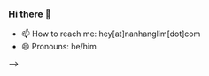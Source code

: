 ### Hi there 👋

<!--
**nanhangl/nanhangl** is a ✨ _special_ ✨ repository because its `README.md` (this file) appears on your GitHub profile.

Here are some ideas to get you started:

- 👋 Hi, I’m @nanhangl
- 🔭 I’m currently working on mobile apps using react native
- 🌱 I’m currently learning how to become a better software engineer
<!-- - 👯 I’m looking to collaborate on ... -->
<!-- - 🤔 I’m looking for help with ... -->
<!-- - 💬 Ask me about ... -->
- 📫 How to reach me: hey[at]nanhanglim[dot]com
- 😄 Pronouns: he/him
<!-- - ⚡ Fun fact: ... -->
-->
